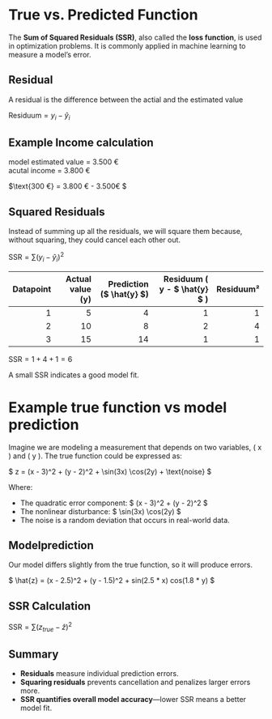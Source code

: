 # True vs. Predicted Function

The **Sum of Squared Residuals (SSR)**, also called the **loss function**, is used in optimization problems. It is commonly applied in machine learning to measure a model’s error.

## Residual

A residual is the difference between the actial and the estimated value

$\text{Residuum} = y_i - \hat{y}_i$

## Example Income calculation

model estimated value = 3.500 € \
acutal income = 3.800 €

$\text{300 €} = 3.800 € - 3.500€ $

## Squared Residuals

Instead of summing up all the residuals, we will square them because, without squaring, they could cancel each other out.

$\text{SSR} = \sum (y_i - \hat{y}_i)^2$


| Datapoint | Actual value (y)  | Prediction ($ \hat{y} $)| Residuum \( y - $ \hat{y} $ \) | Residuum² |
|------------:|--------------------------:|----------------------:|----------------------:|------------:|
| 1          | 5                        | 4                    | 1                    |           1|
| 2          | 10                       | 8                    | 2                    |          4|
| 3          | 15                       | 14                   | 1                    |         1 |

$\text{SSR} = 1 + 4 + 1 = 6$

A small SSR indicates a good model fit.

# Example true function vs model prediction

Imagine we are modeling a measurement that depends on two variables, \( x \) and \( y \). The true function could be expressed as:

$
z = (x - 3)^2 + (y - 2)^2 + \sin(3x) \cos(2y) + \text{noise}
$

Where:
- The quadratic error component:
  $
  (x - 3)^2 + (y - 2)^2
  $
- The nonlinear disturbance:
  $
  \sin(3x) \cos(2y)
  $
- The noise is a random deviation that occurs in real-world data.

## Modelprediction 

Our model differs slightly from the true function, so it will produce errors.

$
\hat{z} = (x - 2.5)^2 + (y - 1.5)^2 + sin(2.5 * x) cos(1.8 * y)
$

## SSR Calculation

$\text{SSR} = \sum (z_{true} - \hat{z})^2$

## Summary

- **Residuals** measure individual prediction errors.  
- **Squaring residuals** prevents cancellation and penalizes larger errors more.  
- **SSR quantifies overall model accuracy**—lower SSR means a better model fit.  

